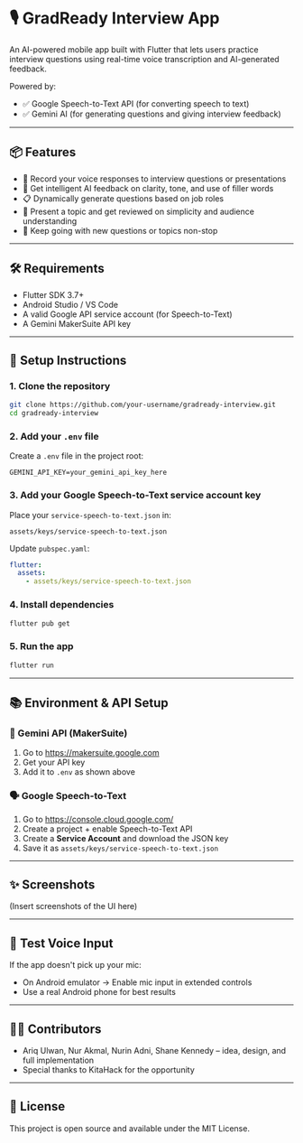 # 🎙️ GradReady Interview App

An AI-powered mobile app built with Flutter that lets users practice interview questions using real-time voice transcription and AI-generated feedback.

Powered by:
- ✅ Google Speech-to-Text API (for converting speech to text)
- ✅ Gemini AI (for generating questions and giving interview feedback)

---

## 📦 Features
- 🎤 Record your voice responses to interview questions or presentations
- 🤖 Get intelligent AI feedback on clarity, tone, and use of filler words
- 📋 Dynamically generate questions based on job roles
- 🧠 Present a topic and get reviewed on simplicity and audience understanding
- 🔄 Keep going with new questions or topics non-stop
---

## 🛠 Requirements
- Flutter SDK 3.7+
- Android Studio / VS Code
- A valid Google API service account (for Speech-to-Text)
- A Gemini MakerSuite API key

---

## 📁 Setup Instructions

### 1. Clone the repository
```bash
git clone https://github.com/your-username/gradready-interview.git
cd gradready-interview
```

### 2. Add your `.env` file
Create a `.env` file in the project root:
```env
GEMINI_API_KEY=your_gemini_api_key_here
```

### 3. Add your Google Speech-to-Text service account key
Place your `service-speech-to-text.json` in:
```
assets/keys/service-speech-to-text.json
```

Update `pubspec.yaml`:
```yaml
flutter:
  assets:
    - assets/keys/service-speech-to-text.json
```

### 4. Install dependencies
```bash
flutter pub get
```

### 5. Run the app
```bash
flutter run
```

---

## 📚 Environment & API Setup

### 🔐 Gemini API (MakerSuite)
1. Go to https://makersuite.google.com
2. Get your API key
3. Add it to `.env` as shown above

### 🗣 Google Speech-to-Text
1. Go to https://console.cloud.google.com/
2. Create a project + enable Speech-to-Text API
3. Create a **Service Account** and download the JSON key
4. Save it as `assets/keys/service-speech-to-text.json`

---

## ✨ Screenshots
(Insert screenshots of the UI here)

---

## 🧪 Test Voice Input
If the app doesn't pick up your mic:
- On Android emulator → Enable mic input in extended controls
- Use a real Android phone for best results

---

## 🧑‍💻 Contributors
- Ariq Ulwan, Nur Akmal, Nurin Adni, Shane Kennedy – idea, design, and full implementation
- Special thanks to KitaHack for the opportunity

---

## 📄 License
This project is open source and available under the MIT License.